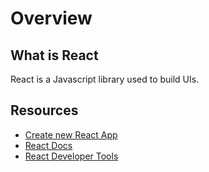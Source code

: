# Overview

## What is React

React is a Javascript library used to build UIs.

## Resources

* [Create new React App](https://reactjs.org/docs/create-a-new-react-app.html)
* [React Docs](https://reactjs.org/docs/getting-started.html)
* [React Developer Tools](https://chrome.google.com/webstore/detail/react-developer-tools/fmkadmapgofadopljbjfkapdkoienihi)